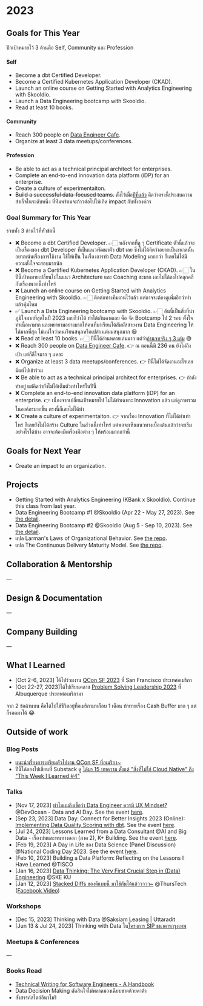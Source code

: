 # 2023

## Goals for This Year

ปักเป้าหมายไว้ 3 ด้านคือ Self, Community และ Profession

#### Self

* Become a dbt Certified Developer.
* Become a Certified Kubernetes Application Developer (CKAD).
* Launch an online course on Getting Started with Analytics Engineering with
  Skooldio.
* Launch a Data Engineering bootcamp with Skooldio.
* Read at least 10 books.

#### Community

* Reach 300 people on [Data Engineer Cafe](https://discuss.dataengineercafe.io/).
* Organize at least 3 data meetups/conferences.

#### Profession

* Be able to act as a technical principal architect for enterprises.
* Complete an end-to-end innovation data platform (iDP) for an enterprise.
* Create a culture of experimentaiton.
* ~~Build a successful data-focused teams.~~ ตั้งไว้เมื่อ[ปีที่แล้ว](./2022.md)
  คิดว่าตรงนี้ประสบความสำเร็จในระดับหนึ่ง ที่ทีมพร้อมจะก้าวต่อไปให้เกิด impact กับทั้งองค์กร

### Goal Summary for This Year

รวบทั้ง 3 ด้านไว้ที่หัวข้อนี้

* ❌ Become a dbt Certified Developer. 👉🏻 หลังจากที่ดู ๆ Certificate ตัวนี้แล้วจะเป็นเรื่องของ dbt Developer ที่เป็นแนวพัฒนาตัว dbt เลย ซึ่งไม่ได้คิดว่าอยากเป็นขนาดนั้น อยากเน้นเรื่องการใช้งาน ใช้ให้เป็น ในเรื่องการทำ Data Modeling มากกว่า ก็เลยไม่ได้มีความตั้งใจจะสอบมากนัก
* ❌ Become a Certified Kubernetes Application Developer (CKAD). 👉🏻 ในปีนี้เป้าหมายเปลี่ยนไปในแนว Architecture และ Coaching ซะมาก เลยไม่ได้ลงไปคลุกคลีกับเรื่องพวกนี้เท่าไหร่
* ❌ Launch an online course on Getting Started with Analytics Engineering with
  Skooldio. 👉🏻 ติดต่อทางทีมงานไว้แล้ว แต่อาจจะต้องดูเพิ่มอีกว่าทำแล้วคุ้มไหม
* ✅ Launch a Data Engineering bootcamp with Skooldio. 👉🏻 อันนี้เป็นสิ่งที่น่าภูมิใจมากที่สุดในปี 2023 เลยก็ว่าได้ ทำได้เกินคาดเลย คือ จัด Bootcamp ไป 2 รอบ ตั้งใจทำเนื้อหามาก และพยายามอย่างมากให้คนที่มาเรียนได้สัมผัสสายงาน Data Engineering ให้ได้มากที่สุด ไม่แน่ใจว่าคนเรียนสนุกหรือเปล่า แต่ผมสนุกมาก 😆
* ❌ Read at least 10 books. 👉🏻 ปีนี้ได้อ่านหลายเล่มมาก แต่ว่า[อ่านจบจริง ๆ 3 เล่ม](#books-read) 😅
* ❌ Reach 300 people on [Data Engineer Cafe](https://discuss.dataengineercafe.io/). 👉 ณ ตอนนี้มี 236 คน ยังไม่ถึงเป้า แต่ก็ดีใจมาก ๆ แหละ
* ❌ Organize at least 3 data meetups/conferences. 👉 ปีนี้ไม่ได้จัดงานอะไรเลย มีแต่ไปเข้าร่วม
* ❌ Be able to act as a technical principal architect for enterprises. 👉 กำลังทำอยู่ แต่คิดว่ายังไม่ได้เต็มตัวเท่าไหร่ในปีนี้
* ❌ Complete an end-to-end innovation data platform (iDP) for an enterprise. 👉 เนื่องจากเปลี่ยนเป้าหมายไป ไม่ได้ทำเฉพาะ Innovation แล้ว แต่ดูภาพรวมในองค์กรมากขึ้น ตรงนี้ก็เลยไม่ได้ทำ
* ❌ Create a culture of experimentaiton. 👉 จากเรื่อง Innovation ที่ไม่ได้ทำเท่าไหร่ ก็เลยยังไม่ได้สร้าง Culture ในส่วนนี้เท่าไหร่ แต่พอจะเห็นแนวทางเบื้องต้นแล้วว่าจะเริ่มอย่างไรได้บ้าง อาจจะต้องมีเครื่องมือต่าง ๆ ให้พร้อมมากกว่านี้

## Goals for Next Year

* Create an impact to an organization.

## Projects

* Getting Started with Analytics Engineering (KBank x Skooldio). Continue this
  class from last year.
* Data Engineering Bootcamp #1 @Skooldio (Apr 22 - May 27, 2023). See [the
  detail](https://landing.skooldio.com/data-engineering-bootcamp).
* Data Engineering Bootcamp #2 @Skooldio (Aug 5 - Sep 10, 2023). See [the
  detail](https://landing.skooldio.com/data-engineering-bootcamp).
* แปล Larman's Laws of Organizational Behavior. See [the
  repo](https://github.com/oddsteam/larmans-laws-th).
* แปล The Continuous Delivery Maturity Model. See [the
  repo](https://github.com/oddsteam/the-continuous-delivery-maturity-model-th).

## Collaboration & Mentorship

—

## Design & Documentation

—

## Company Building

—

## What I Learned

* [Oct 2-6, 2023] ได้ไปร่วมงาน [QCon SF 2023](https://qconsf.com/) ที่ San Francisco ประเทศอเมริกา
* [Oct 22-27, 2023]ได้ไปเรียนคลาส [Problem Solving Leadership 2023](https://www.congruentchange.com/problem-solving-leadership/) ที่ Albuquerque ประเทศอเมริกามา

จาก 2 ข้อด้านบน คือได้ไปใช้ชีวิตอยู่ที่อเมริกามาเกือบ 1 เดือน ท้าทายเรื่อง Cash Buffer มาก ๆ แต่ก็รอดมาได้ 😂

## Outside of work

### Blog Posts

* [แนะนำเรื่องการเตรียมตัวไปงาน QCon SF ที่อเมริกา~](https://medium.com/odds-team/%E0%B9%81%E0%B8%99%E0%B8%B0%E0%B8%99%E0%B8%B3%E0%B9%80%E0%B8%A3%E0%B8%B7%E0%B9%88%E0%B8%AD%E0%B8%87%E0%B8%81%E0%B8%B2%E0%B8%A3%E0%B9%80%E0%B8%95%E0%B8%A3%E0%B8%B5%E0%B8%A2%E0%B8%A1%E0%B8%95%E0%B8%B1%E0%B8%A7%E0%B9%84%E0%B8%9B%E0%B8%87%E0%B8%B2%E0%B8%99-qcon-sf-%E0%B8%97%E0%B8%B5%E0%B9%88%E0%B8%AD%E0%B9%80%E0%B8%A1%E0%B8%A3%E0%B8%B4%E0%B8%81%E0%B8%B2-76fd94b18ab0)
* ปีนี้ได้ลองไปเขียนที่ Substack ดู [ได้มา 15 บทความ ตั้งแต่ "สิ่งที่ไม่ใช่ Cloud Native" ถึง "This Week I Learned #4"](https://kanouivirach.substack.com/archive?sort=new)

### Talks

* [Nov 17, 2023] [ทำไมผมถึงเชื่อว่า Data Engineer ควรมี UX
  Mindset?](https://www.canva.com/design/DAFzuqhQ2oo/iW8Ld0YV0orkKz9DUOhdOg/edit?utm_content=DAFzuqhQ2oo&utm_campaign=designshare&utm_medium=link2&utm_source=sharebutton)
  @DevOcean - Data and AI Day. See the event
  [here](https://www.eventpop.me/e/16544).
* [Sep 23, 2023] Data Day: Connect for Better Insights 2023 (Online):
  [Implementing Data Quality Scoring with
  dbt](https://docs.google.com/presentation/d/18YgDC1N6pmoZ7rEzFLTi8J6NpW1eZbnJHhmVyIs9nxU/edit?usp=sharing).
  See the event
  [here](https://www.facebook.com/Gangconnecter/posts/pfbid02JVfuAqiGJVn9oZ621nh4Zapc3beUfFh6iWuUUerDs3P14D77TB84zw8VW1qhhpF6l).
* [Jul 24, 2023] Lessons Learned from a Data Consultant @AI and Big Data -
  เรื่องบ่นและหนทางออก (ภาค 2), K+ Building. See the event
  [here](https://www.facebook.com/DataScienceTh/posts/pfbid02vusgy63cmLDp9mQttspAq3BGEjut53ezgUWf93g7dKLs5PwYQWwuGCD8ax5EwNeQl).
* [Feb 19, 2023] A Day in Life ของ Data Science (Panel Discussion) @National
  Coding Day 2023. See the event
  [here](https://www.facebook.com/events/669304444927170).
* [Feb 10, 2023] Building a Data Platform: Reflecting on the Lessons I Have
  Learned @TISCO
* [Jan 16, 2023] [Data Thinking: The Very First Crucial Step in (Data)
  Engineering](https://docs.google.com/presentation/d/1ZKsrY6VNh42dNiu3jHVvIamaNvrZS2F3VnrwdsvTs0U/edit?usp=sharing)
  @SKE KU
* [Jan 12, 2023] [Stacked Diffs ของดีแบบนี้
  มาใช้กันได้แล้ววววว~](https://docs.google.com/presentation/d/1IBngJdtA-9AGmhCQMD7AhvH8yMywxXmtmirAWPc6ygQ/edit?usp=sharing)
  @ThursTech ([Facebook
  Video](https://www.facebook.com/thurstech.th/videos/1877397855958450))

### Workshops

* [Dec 15, 2023] Thinking with Data @Saksiam Leasing | Uttaradit
* [Jun 13 & Jul 24, 2023] Thinking with Data ใน[โครงการ SIP
  ธนาคารกรุงเทพ](https://www.bangkokbank.com/th-TH/About-Us/Student-Internship-Program)

### Meetups & Conferences

—

### Books Read

* [Technical Writing for Software Engineers - A
  Handbook](https://www.yieldcode.blog/book/technical-writing-for-software-engineers/)
* Data Decision Making ตัดสินใจไม่พลาดมองเฉียบขาดด้วยดาต้า
* สังสรรค์สไตล์อินาโมริ
